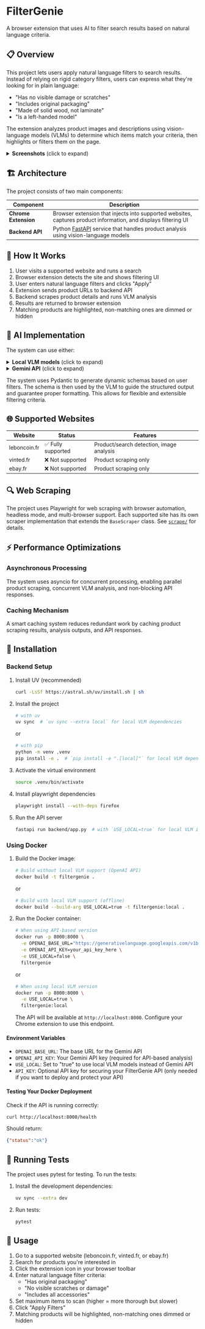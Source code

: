 # FilterGenie

A browser extension that uses AI to filter search results based on natural language criteria.

## 📋 Overview

This project lets users apply natural language filters to search results. Instead of relying on rigid category filters, users can express what they're looking for in plain language:

- "Has no visible damage or scratches"
- "Includes original packaging"
- "Made of solid wood, not laminate"
- "Is a left-handed model"

The extension analyzes product images and descriptions using vision-language models (VLMs) to determine which items match your criteria, then highlights or filters them on the page.

<details>
<summary><b>Screenshots</b> (click to expand)</summary>

![Demo screenshot 1](chrome-extension/screenshots/screenshot_1.png)
![Demo screenshot 2](chrome-extension/screenshots/screenshot_2.png)
</details>

## 🏗️ Architecture

The project consists of two main components:

| Component | Description |
|-----------|-------------|
| **Chrome Extension** | Browser extension that injects into supported websites, captures product information, and displays filtering UI |
| **Backend API** | Python [FastAPI](https://fastapi.tiangolo.com/) service that handles product analysis using vision-language models |

<!-- ### Directory Structure

```mermaid
graph TD
-> TBD
``` -->

## 🔄 How It Works

1. User visits a supported website and runs a search
2. Browser extension detects the site and shows filtering UI
3. User enters natural language filters and clicks "Apply"
4. Extension sends product URLs to backend API
5. Backend scrapes product details and runs VLM analysis
6. Results are returned to browser extension
7. Matching products are highlighted, non-matching ones are dimmed or hidden

## 🧠 AI Implementation

The system can use either:

<details>
<summary><b>Local VLM models</b> (click to expand)</summary>

Uses the [Outlines](https://github.com/dottxt-ai/outlines) library with SmolVLM for local inference. This approach leverages Hugging Face Transformers to run the vision-language model directly on your machine, providing privacy and reducing API costs. The system automatically handles loading the model, processing images, and generating structured output.
</details>

<details>
<summary><b>Gemini API</b> (click to expand)</summary>

Uses Google's [Gemini API](https://ai.google.dev/) for vision-language analysis. This cloud-based approach provides access to state-of-the-art models without local compute requirements. The system handles authentication, API communication, and translates responses into structured data.
</details>

The system uses Pydantic to generate dynamic schemas based on user filters. The schema is then used by the VLM to guide the structured output and guarantee proper formatting. This allows for flexible and extensible filtering criteria.

## 🌐 Supported Websites

| Website | Status | Features |
|---------|--------|----------|
| leboncoin.fr | ✅ Fully supported | Product/search detection, image analysis |
| vinted.fr | ❌ Not supported | Product scraping only |
| ebay.fr | ❌ Not supported | Product scraping only |

## 🔍 Web Scraping

The project uses Playwright for web scraping with browser automation, headless mode, and multi-browser support. Each supported site has its own scraper implementation that extends the `BaseScraper` class. See [`scrape/`](scrape/) for details.

## ⚡ Performance Optimizations

### Asynchronous Processing

The system uses asyncio for concurrent processing, enabling parallel product scraping, concurrent VLM analysis, and non-blocking API responses.

### Caching Mechanism

A smart caching system reduces redundant work by caching product scraping results, analysis outputs, and API responses.

## 🚀 Installation

### Backend Setup

1. Install UV (recommended)

   ```bash
   curl -LsSf https://astral.sh/uv/install.sh | sh
   ```

2. Install the project

   ```bash
   # with uv
   uv sync  # `uv sync --extra local` for local VLM dependencies
   ```

   or

   ```bash
   # with pip
   python -m venv .venv
   pip install -e .  # `pip install -e ".[local]"` for local VLM dependencies
   ```

3. Activate the virtual environment

   ```bash
   source .venv/bin/activate
   ```

4. Install playwright dependencies

   ```bash
   playwright install --with-deps firefox
   ```

5. Run the API server

   ```bash
   fastapi run backend/app.py  # with `USE_LOCAL=true` for local VLM inference
   ```

### Using Docker

1. Build the Docker image:

   ```bash
   # Build without local VLM support (OpenAI API)
   docker build -t filtergenie .
   ```

   or

   ```bash
   # Build with local VLM support (offline)
   docker build --build-arg USE_LOCAL=true -t filtergenie:local .
   ```

2. Run the Docker container:

   ```bash
   # When using API-based version
   docker run -p 8000:8000 \
     -e OPENAI_BASE_URL="https://generativelanguage.googleapis.com/v1beta/openai/" \
     -e OPENAI_API_KEY=your_api_key_here \
     -e USE_LOCAL=false \
     filtergenie
   ```

   or

   ```bash
   # When using local VLM version
   docker run -p 8000:8000 \
     -e USE_LOCAL=true \
     filtergenie:local
   ```

   The API will be available at `http://localhost:8000`. Configure your Chrome extension to use this endpoint.

#### Environment Variables

- `OPENAI_BASE_URL`: The base URL for the Gemini API
- `OPENAI_API_KEY`: Your Gemini API key (required for API-based analysis)
- `USE_LOCAL`: Set to "true" to use local VLM models instead of Gemini API
- `API_KEY`: Optional API key for securing your FilterGenie API (only needed if you want to deploy and protect your API)

#### Testing Your Docker Deployment

Check if the API is running correctly:

```bash
curl http://localhost:8000/health
```

Should return:

```json
{"status":"ok"}
```

## 🧪 Running Tests

The project uses pytest for testing. To run the tests:

1. Install the development dependencies:

   ```bash
   uv sync --extra dev
   ```

2. Run tests:

   ```bash
   pytest
   ```

## 📝 Usage

1. Go to a supported website (leboncoin.fr, vinted.fr, or ebay.fr)
2. Search for products you're interested in
3. Click the extension icon in your browser toolbar
4. Enter natural language filter criteria:
   - "Has original packaging"
   - "No visible scratches or damage"
   - "Includes all accessories"
5. Set maximum items to scan (higher = more thorough but slower)
6. Click "Apply Filters"
7. Matching products will be highlighted, non-matching ones dimmed or hidden
